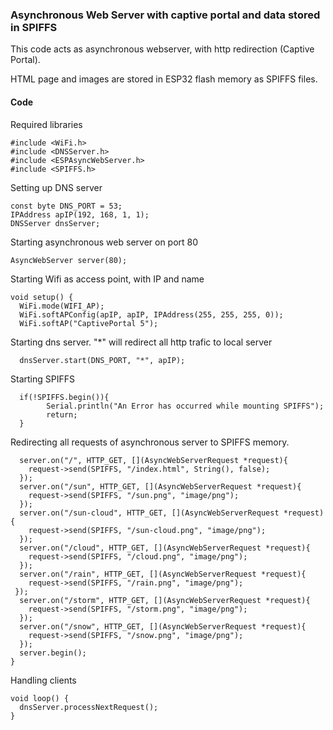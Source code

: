### Asynchronous Web Server with captive portal and data stored in SPIFFS

This code acts as asynchronous webserver, with http redirection (Captive Portal).

HTML page and images are stored in ESP32 flash memory as SPIFFS files.

#### Code

Required libraries

    #include <WiFi.h>
    #include <DNSServer.h>
    #include <ESPAsyncWebServer.h>
    #include <SPIFFS.h>

Setting up DNS server

    const byte DNS_PORT = 53;
    IPAddress apIP(192, 168, 1, 1);
    DNSServer dnsServer;

Starting asynchronous web server on port 80

    AsyncWebServer server(80);

Starting Wifi as access point, with IP and name

    void setup() {
      WiFi.mode(WIFI_AP);
      WiFi.softAPConfig(apIP, apIP, IPAddress(255, 255, 255, 0));
      WiFi.softAP("CaptivePortal 5");

Starting dns server. "*" will redirect all http trafic to local server

      dnsServer.start(DNS_PORT, "*", apIP);

Starting SPIFFS

      if(!SPIFFS.begin()){
            Serial.println("An Error has occurred while mounting SPIFFS");
            return;
      }

Redirecting all requests of asynchronous server to SPIFFS memory.

      server.on("/", HTTP_GET, [](AsyncWebServerRequest *request){
        request->send(SPIFFS, "/index.html", String(), false);
      });
      server.on("/sun", HTTP_GET, [](AsyncWebServerRequest *request){
        request->send(SPIFFS, "/sun.png", "image/png");
      });
      server.on("/sun-cloud", HTTP_GET, [](AsyncWebServerRequest *request){
        request->send(SPIFFS, "/sun-cloud.png", "image/png");
      });
      server.on("/cloud", HTTP_GET, [](AsyncWebServerRequest *request){
        request->send(SPIFFS, "/cloud.png", "image/png");
      });
      server.on("/rain", HTTP_GET, [](AsyncWebServerRequest *request){
        request->send(SPIFFS, "/rain.png", "image/png");
     });
      server.on("/storm", HTTP_GET, [](AsyncWebServerRequest *request){
        request->send(SPIFFS, "/storm.png", "image/png");
      });
      server.on("/snow", HTTP_GET, [](AsyncWebServerRequest *request){
        request->send(SPIFFS, "/snow.png", "image/png");
      });
      server.begin();
    }

Handling clients

    void loop() {
      dnsServer.processNextRequest();
    }
